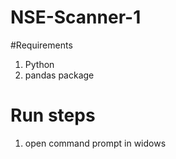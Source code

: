 # NSE-Scanner-1
#Requirements 
1. Python
2. pandas package



# Run steps
1. open command prompt in widows 
